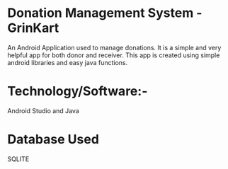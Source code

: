 # Donation Management System - GrinKart
An Android Application used to manage donations. It is a simple and very helpful app for both donor and receiver. This app is created using simple android libraries and easy java functions. 

# Technology/Software:-
Android Studio and Java

# Database Used
SQLITE
